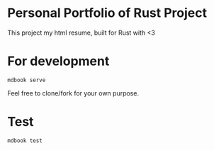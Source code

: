 # Personal Portfolio of Rust Project

This project my html resume, built for Rust with <3

# For development

```
mdbook serve
```

Feel free to clone/fork for your own purpose.

# Test

```
mdbook test
```



